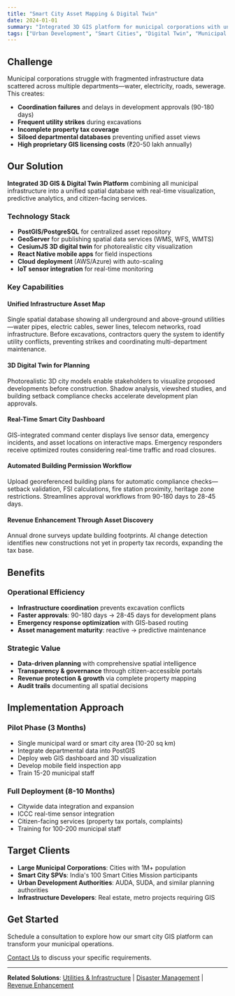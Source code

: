 ```yaml
---
title: "Smart City Asset Mapping & Digital Twin"
date: 2024-01-01
summary: "Integrated 3D GIS platform for municipal corporations with unified infrastructure mapping, real-time monitoring, and automated planning workflows."
tags: ["Urban Development", "Smart Cities", "Digital Twin", "Municipal GIS"]
---
```


## Challenge

Municipal corporations struggle with fragmented infrastructure data scattered across multiple departments—water, electricity, roads, sewerage. This creates:

- **Coordination failures** and delays in development approvals (90-180 days)
- **Frequent utility strikes** during excavations
- **Incomplete property tax coverage**
- **Siloed departmental databases** preventing unified asset views
- **High proprietary GIS licensing costs** (₹20-50 lakh annually)

## Our Solution

**Integrated 3D GIS & Digital Twin Platform** combining all municipal infrastructure into a unified spatial database with real-time visualization, predictive analytics, and citizen-facing services.

### Technology Stack

- **PostGIS/PostgreSQL** for centralized asset repository
- **GeoServer** for publishing spatial data services (WMS, WFS, WMTS)
- **CesiumJS 3D digital twin** for photorealistic city visualization
- **React Native mobile apps** for field inspections
- **Cloud deployment** (AWS/Azure) with auto-scaling
- **IoT sensor integration** for real-time monitoring

### Key Capabilities

#### Unified Infrastructure Asset Map
Single spatial database showing all underground and above-ground utilities—water pipes, electric cables, sewer lines, telecom networks, road infrastructure. Before excavations, contractors query the system to identify utility conflicts, preventing strikes and coordinating multi-department maintenance.

#### 3D Digital Twin for Planning
Photorealistic 3D city models enable stakeholders to visualize proposed developments before construction. Shadow analysis, viewshed studies, and building setback compliance checks accelerate development plan approvals.

#### Real-Time Smart City Dashboard
GIS-integrated command center displays live sensor data, emergency incidents, and asset locations on interactive maps. Emergency responders receive optimized routes considering real-time traffic and road closures.

#### Automated Building Permission Workflow
Upload georeferenced building plans for automatic compliance checks—setback validation, FSI calculations, fire station proximity, heritage zone restrictions. Streamlines approval workflows from 90-180 days to 28-45 days.

#### Revenue Enhancement Through Asset Discovery
Annual drone surveys update building footprints. AI change detection identifies new constructions not yet in property tax records, expanding the tax base.

## Benefits

### Operational Efficiency
- **Infrastructure coordination** prevents excavation conflicts
- **Faster approvals**: 90-180 days → 28-45 days for development plans
- **Emergency response optimization** with GIS-based routing
- **Asset management maturity**: reactive → predictive maintenance

### Strategic Value
- **Data-driven planning** with comprehensive spatial intelligence
- **Transparency & governance** through citizen-accessible portals
- **Revenue protection & growth** via complete property mapping
- **Audit trails** documenting all spatial decisions

## Implementation Approach

### Pilot Phase (3 Months)
- Single municipal ward or smart city area (10-20 sq km)
- Integrate departmental data into PostGIS
- Deploy web GIS dashboard and 3D visualization
- Develop mobile field inspection app
- Train 15-20 municipal staff

### Full Deployment (8-10 Months)
- Citywide data integration and expansion
- ICCC real-time sensor integration
- Citizen-facing services (property tax portals, complaints)
- Training for 100-200 municipal staff

## Target Clients

- **Large Municipal Corporations**: Cities with 1M+ population
- **Smart City SPVs**: India's 100 Smart Cities Mission participants
- **Urban Development Authorities**: AUDA, SUDA, and similar planning authorities
- **Infrastructure Developers**: Real estate, metro projects requiring GIS

## Get Started

Schedule a consultation to explore how our smart city GIS platform can transform your municipal operations.

[Contact Us](/contact/) to discuss your specific requirements.

---

**Related Solutions**: [Utilities & Infrastructure](/services/) | [Disaster Management](/use-cases/) | [Revenue Enhancement](/services/)
